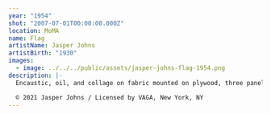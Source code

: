 ```yaml
---
year: "1954"
shot: "2007-07-01T00:00:00.000Z"
location: MoMA
name: Flag
artistName: Jasper Johns
artistBirth: "1930"
images:
  - image: ../../../public/assets/jasper-johns-flag-1954.png
description: |-
  Encaustic, oil, and collage on fabric mounted on plywood, three panels

  © 2021 Jasper Johns / Licensed by VAGA, New York, NY
---
```

